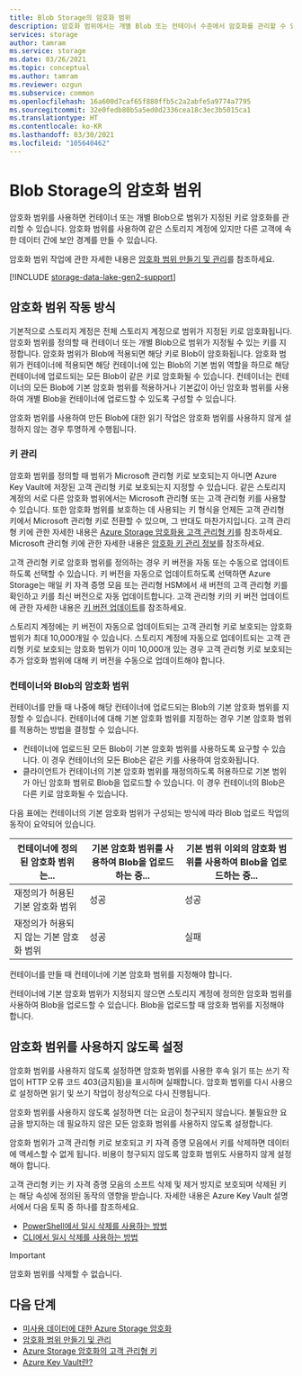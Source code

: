 ```yaml
---
title: Blob Storage의 암호화 범위
description: 암호화 범위에서는 개별 Blob 또는 컨테이너 수준에서 암호화를 관리할 수 있습니다. 암호화 범위를 사용하여 같은 스토리지 계정에 있지만 다른 고객에 속한 데이터 간에 보안 경계를 만들 수 있습니다.
services: storage
author: tamram
ms.service: storage
ms.date: 03/26/2021
ms.topic: conceptual
ms.author: tamram
ms.reviewer: ozgun
ms.subservice: common
ms.openlocfilehash: 16a600d7caf65f880ffb5c2a2abfe5a9774a7795
ms.sourcegitcommit: 32e0fedb80b5a5ed0d2336cea18c3ec3b5015ca1
ms.translationtype: HT
ms.contentlocale: ko-KR
ms.lasthandoff: 03/30/2021
ms.locfileid: "105640462"
---
```

# <a name="encryption-scopes-for-blob-storage"></a>Blob Storage의 암호화 범위

암호화 범위를 사용하면 컨테이너 또는 개별 Blob으로 범위가 지정된 키로 암호화를 관리할 수 ​​있습니다. 암호화 범위를 사용하여 같은 스토리지 계정에 있지만 다른 고객에 속한 데이터 간에 보안 경계를 만들 수 있습니다.

암호화 범위 작업에 관한 자세한 내용은 [암호화 범위 만들기 및 관리](encryption-scope-manage.md)를 참조하세요.

[!INCLUDE [storage-data-lake-gen2-support](../../../includes/storage-data-lake-gen2-support.md)]

## <a name="how-encryption-scopes-work"></a>암호화 범위 작동 방식

기본적으로 스토리지 계정은 전체 스토리지 계정으로 범위가 지정된 키로 암호화됩니다. 암호화 범위를 정의할 때 컨테이너 또는 개별 Blob으로 범위가 지정될 수 있는 키를 지정합니다. 암호화 범위가 Blob에 적용되면 해당 키로 Blob이 암호화됩니다. 암호화 범위가 컨테이너에 적용되면 해당 컨테이너에 있는 Blob의 기본 범위 역할을 하므로 해당 컨테이너에 업로드되는 모든 Blob이 같은 키로 암호화될 수 있습니다. 컨테이너는 컨테이너의 모든 Blob에 기본 암호화 범위를 적용하거나 기본값이 아닌 암호화 범위를 사용하여 개별 Blob을 컨테이너에 업로드할 수 있도록 구성할 수 있습니다.

암호화 범위를 사용하여 만든 Blob에 대한 읽기 작업은 암호화 범위를 사용하지 않게 설정하지 않는 경우 투명하게 수행됩니다.

### <a name="key-management"></a>키 관리

암호화 범위를 정의할 때 범위가 Microsoft 관리형 키로 보호되는지 아니면 Azure Key Vault에 저장된 고객 관리형 키로 보호되는지 지정할 수 있습니다. 같은 스토리지 계정의 서로 다른 암호화 범위에서는 Microsoft 관리형 또는 고객 관리형 키를 사용할 수 있습니다. 또한 암호화 범위를 보호하는 데 사용되는 키 형식을 언제든 고객 관리형 키에서 Microsoft 관리형 키로 전환할 수 있으며, 그 반대도 마찬가지입니다. 고객 관리형 키에 관한 자세한 내용은 [Azure Storage 암호화용 고객 관리형 키](../common/customer-managed-keys-overview.md)를 참조하세요. Microsoft 관리형 키에 관한 자세한 내용은 [암호화 키 관리 정보](../common/storage-service-encryption.md#about-encryption-key-management)를 참조하세요.

고객 관리형 키로 암호화 범위를 정의하는 경우 키 버전을 자동 또는 수동으로 업데이트하도록 선택할 수 있습니다. 키 버전을 자동으로 업데이트하도록 선택하면 Azure Storage는 매일 키 자격 증명 모음 또는 관리형 HSM에서 새 버전의 고객 관리형 키를 확인하고 키를 최신 버전으로 자동 업데이트합니다. 고객 관리형 키의 키 버전 업데이트에 관한 자세한 내용은 [키 버전 업데이트](../common/customer-managed-keys-overview.md#update-the-key-version)를 참조하세요.

스토리지 계정에는 키 버전이 자동으로 업데이트되는 고객 관리형 키로 보호되는 암호화 범위가 최대 10,000개일 수 있습니다. 스토리지 계정에 자동으로 업데이트되는 고객 관리형 키로 보호되는 암호화 범위가 이미 10,000개 있는 경우 고객 관리형 키로 보호되는 추가 암호화 범위에 대해 키 버전을 수동으로 업데이트해야 합니다.  

### <a name="encryption-scopes-for-containers-and-blobs"></a>컨테이너와 Blob의 암호화 범위

컨테이너를 만들 때 나중에 해당 컨테이너에 업로드되는 Blob의 기본 암호화 범위를 지정할 수 있습니다. 컨테이너에 대해 기본 암호화 범위를 지정하는 경우 기본 암호화 범위를 적용하는 방법을 결정할 수 있습니다.

- 컨테이너에 업로드된 모든 Blob이 기본 암호화 범위를 사용하도록 요구할 수 있습니다. 이 경우 컨테이너의 모든 Blob은 같은 키를 사용하여 암호화됩니다.
- 클라이언트가 컨테이너의 기본 암호화 범위를 재정의하도록 허용하므로 기본 범위가 아닌 암호화 범위로 Blob을 업로드할 수 있습니다. 이 경우 컨테이너의 Blob은 다른 키로 암호화될 수 있습니다.

다음 표에는 컨테이너의 기본 암호화 범위가 구성되는 방식에 따라 Blob 업로드 작업의 동작이 요약되어 있습니다.

| 컨테이너에 정의된 암호화 범위는... | 기본 암호화 범위를 사용하여 Blob을 업로드하는 중... | 기본 범위 이외의 암호화 범위를 사용하여 Blob을 업로드하는 중... |
|--|--|--|
| 재정의가 허용된 기본 암호화 범위 | 성공 | 성공 |
| 재정의가 허용되지 않는 기본 암호화 범위 | 성공 | 실패 |

컨테이너를 만들 때 컨테이너에 기본 암호화 범위를 지정해야 합니다.

컨테이너에 기본 암호화 범위가 지정되지 않으면 스토리지 계정에 정의한 암호화 범위를 사용하여 Blob을 업로드할 수 있습니다. Blob을 업로드할 때 암호화 범위를 지정해야 합니다.

## <a name="disabling-an-encryption-scope"></a>암호화 범위를 사용하지 않도록 설정

암호화 범위를 사용하지 않도록 설정하면 암호화 범위를 사용한 후속 읽기 또는 쓰기 작업이 HTTP 오류 코드 403(금지됨)을 표시하며 실패합니다. 암호화 범위를 다시 사용으로 설정하면 읽기 및 쓰기 작업이 정상적으로 다시 진행됩니다.

암호화 범위를 사용하지 않도록 설정하면 더는 요금이 청구되지 않습니다. 불필요한 요금을 방지하는 데 필요하지 않은 모든 암호화 범위를 사용하지 않도록 설정합니다.

암호화 범위가 고객 관리형 키로 보호되고 키 자격 증명 모음에서 키를 삭제하면 데이터에 액세스할 수 없게 됩니다. 비용이 청구되지 않도록 암호화 범위도 사용하지 않게 설정해야 합니다.

고객 관리형 키는 키 자격 증명 모음의 소프트 삭제 및 제거 방지로 보호되며 삭제된 키는 해당 속성에 정의된 동작의 영향을 받습니다. 자세한 내용은 Azure Key Vault 설명서에서 다음 토픽 중 하나를 참조하세요.

- [PowerShell에서 일시 삭제를 사용하는 방법](../../key-vault/general/key-vault-recovery.md)
- [CLI에서 일시 삭제를 사용하는 방법](../../key-vault/general/key-vault-recovery.md)

> [!IMPORTANT]
> 암호화 범위를 삭제할 수 없습니다.

## <a name="next-steps"></a>다음 단계

- [미사용 데이터에 대한 Azure Storage 암호화](../common/storage-service-encryption.md)
- [암호화 범위 만들기 및 관리](encryption-scope-manage.md)
- [Azure Storage 암호화의 고객 관리형 키](../common/customer-managed-keys-overview.md)
- [Azure Key Vault란?](../../key-vault/general/overview.md)